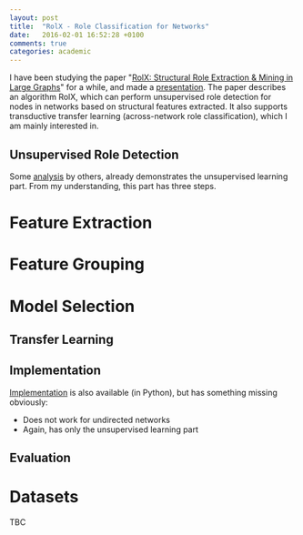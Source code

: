 ```yaml
---
layout: post
title:  "RolX - Role Classification for Networks"
date:   2016-02-01 16:52:28 +0100
comments: true
categories: academic
---
```


I have been studying the paper "[RolX: Structural Role Extraction & Mining in Large Graphs](http://briangallagher.net/pubs/henderson-etal-kdd2012.pdf)" for a while, and made a [presentation](https://west.uni-koblenz.de/en/news/role-classification-networks-based-transfer-learning). The paper describes an algorithm RolX, which can perform unsupervised role detection for nodes in networks based on structural features extracted. It also supports transductive transfer learning (across-network role classification), which I am mainly interested in.

## Unsupervised Role Detection
Some [analysis](http://lab41.github.io/blog/2014/12/18/rolx-discovering-individuals-roles-in-a-social-network/) by others, already demonstrates the unsupervised learning part. From my understanding, this part has three steps.

# Feature Extraction

# Feature Grouping

# Model Selection

## Transfer Learning

## Implementation
[Implementation](https://github.com/Lab41/Circulo/blob/master/circulo/algorithms/rolx.py) is also available (in Python), but has something missing obviously:

* Does not work for undirected networks
* Again, has only the unsupervised learning part

## Evaluation

# Datasets

TBC
